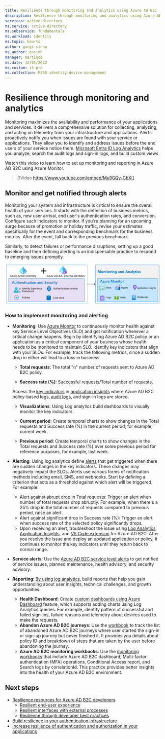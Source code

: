 ```yaml
---
title: Resilience through monitoring and analytics using Azure AD B2C
description: Resilience through monitoring and analytics using Azure AD B2C
services: active-directory 
ms.service: active-directory
ms.subservice: fundamentals 
ms.workload: identity
ms.topic: how-to
author: gargi-sinha
ms.author: gasinh
manager: martinco
ms.date: 12/01/2022
ms.custom: it-pro
ms.collection: M365-identity-device-management
---
```


# Resilience through monitoring and analytics

Monitoring maximizes the availability and performance of your applications and services. It delivers a comprehensive solution for collecting, analyzing, and acting on telemetry from your infrastructure and applications. Alerts proactively notify you when issues are found with your service or applications. They allow you to identify and address issues before the end users of your service notice them. [Microsoft Entra ID Log Analytics](https://azure.microsoft.com/services/monitor/?OCID=AID2100131_SEM_6d16332c03501fc9c1f46c94726d2264:G:s&ef_id=6d16332c03501fc9c1f46c94726d2264:G:s&msclkid=6d16332c03501fc9c1f46c94726d2264#features) helps you analyze, search the audit logs and sign-in logs, and build custom views.

Watch this video to learn how to set up monitoring and reporting in Azure AD B2C using Azure Monitor.

>[!Video https://www.youtube.com/embed/Mu9GQy-CbXI]

## Monitor and get notified through alerts

Monitoring your system and infrastructure is critical to ensure the overall health of your services. It starts with the definition of business metrics, such as, new user arrival, end user's authentication rates, and conversion. Configure such indicators to monitor. If you're planning for an upcoming surge because of promotion or holiday traffic, revise your estimates specifically for the event and corresponding benchmark for the business metrics. After the event, fall back to the previous benchmark.

Similarly, to detect failures or performance disruptions, setting up a good baseline and then defining alerting is an indispensable practice to respond to emerging issues promptly.

![Image shows monitoring and analytics components](media/resilience-with-monitoring-alerting/monitoring-analytics-architecture.png)

### How to implement monitoring and alerting

- **Monitoring**: Use [Azure Monitor](../../active-directory-b2c/azure-monitor.md) to continuously monitor health against key Service Level Objectives (SLO) and get notification whenever a critical change happens. Begin by identifying Azure AD B2C policy or an application as a critical component of your business whose health needs to be monitored to maintain SLO. Identify key indicators that align with your SLOs.
For example, track the following metrics, since a sudden drop in either will lead to a loss in business.

  - **Total requests**: The total "n" number of requests sent to Azure AD B2C policy.

  - **Success rate (%)**: Successful requests/Total number of requests.

  Access the [key indicators](../../active-directory-b2c/view-audit-logs.md) in [application insights](../../active-directory-b2c/analytics-with-application-insights.md) where Azure AD B2C policy-based logs, [audit logs](../../active-directory-b2c/analytics-with-application-insights.md), and sign-in logs are stored.  

   - **Visualizations**: Using Log analytics build dashboards to visually monitor the key indicators.

   - **Current period**: Create temporal charts to show changes in the Total requests and Success rate (%) in the current period, for example, current week.

   - **Previous period**: Create temporal charts to show changes in the Total requests and Success rate (%) over some previous period for reference purposes, for example, last week.

- **Alerting**: Using log analytics define [alerts](../../azure-monitor/alerts/alerts-create-new-alert-rule.md) that get triggered when there are sudden changes in the key indicators. These changes may negatively impact the SLOs. Alerts use various forms of notification methods including email, SMS, and webhooks. Start by defining a criterion that acts as a threshold against which alert will be triggered. For example:
  - Alert against abrupt drop in Total requests: Trigger an alert when number of total requests drop abruptly. For example, when there's a 25% drop in the total number of requests compared to previous period, raise an alert.  
  - Alert against significant drop in Success rate (%): Trigger an alert when success rate of the selected policy significantly drops.
  - Upon receiving an alert, troubleshoot the issue using [Log Analytics](../../azure-monitor/visualize/workbooks-view-designer-conversion-overview.md), [Application Insights](../../active-directory-b2c/troubleshoot-with-application-insights.md), and [VS Code extension](https://marketplace.visualstudio.com/items?itemName=AzureADB2CTools.aadb2c) for Azure AD B2C. After you resolve the issue and deploy an updated application or policy, it continues to monitor the key indicators until they return back to normal range.

- **Service alerts**: Use the [Azure AD B2C service level alerts](../../service-health/service-health-overview.md) to get notified of service issues, planned maintenance, health advisory, and security advisory.

- **Reporting**: [By using log analytics](../reports-monitoring/howto-integrate-activity-logs-with-log-analytics.md), build reports that help you gain understanding about user insights, technical challenges, and growth opportunities.
  - **Health Dashboard**: Create [custom dashboards using Azure Dashboard](../../azure-monitor/app/overview-dashboard.md#create-custom-kpi-dashboards-using-application-insights) feature, which supports adding charts using Log Analytics queries. For example, identify pattern of successful and failed sign-ins, failure reasons and telemetry about devices used to make the requests.
  - **Abandon Azure AD B2C journeys**: Use the [workbook](https://github.com/azure-ad-b2c/siem#list-of-abandon-journeys) to track the list of abandoned Azure AD B2C journeys where user started the sign-in or sign-up journey but never finished it. It provides you details about policy ID and breakdown of steps that are taken by the user before abandoning the journey.
  - **Azure AD B2C monitoring workbooks**: Use the [monitoring workbooks](https://github.com/azure-ad-b2c/siem) that include Azure AD B2C dashboard, Multi-factor authentication (MFA) operations, Conditional Access report, and Search logs by correlationId. This practice provides better insights into the health of your Azure AD B2C environment.
  
## Next steps

- [Resilience resources for Azure AD B2C developers](resilience-b2c.md)
  - [Resilient end-user experience](resilient-end-user-experience.md)
  - [Resilient interfaces with external processes](resilient-external-processes.md)
  - [Resilience through developer best practices](resilience-b2c-developer-best-practices.md)
- [Build resilience in your authentication infrastructure](resilience-in-infrastructure.md)
- [Increase resilience of authentication and authorization in your applications](resilience-app-development-overview.md)
